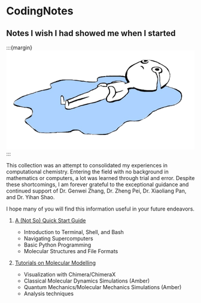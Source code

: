# CodingNotes
## Notes I wish I had showed me when I started

:::{margin}
![](_static/images/welcome.png)
:::

This collection was an attempt to consolidated my experiences in computational chemistry. Entering the field with no background in mathematics or computers, a lot was learned through trial and error. Despite these shortcomings, I am forever grateful to the exceptional guidance and continued support of Dr. Genwei Zhang, Dr. Zheng Pei, Dr. Xiaoliang Pan, and Dr. Yihan Shao.

I hope many of you will find this information useful in your future endeavors.

1. [A (Not So) Quick Start Guide](./notebooks/QuickStart/Overview.md)
    * Introduction to Terminal, Shell, and Bash
    * Navigating Supercomputers
    * Basic Python Programming 
    * Molecular Structures and File Formats

2. [Tutorials on Molecular Modelling](./notebooks/Tutorials/Overview.md)
    * Visualization with Chimera/ChimeraX
    * Classical Molecular Dynamics Simulations (Amber)
    * Quantum Mechanics/Molecular Mechanics Simulations (Amber)
    * Analysis techniques


